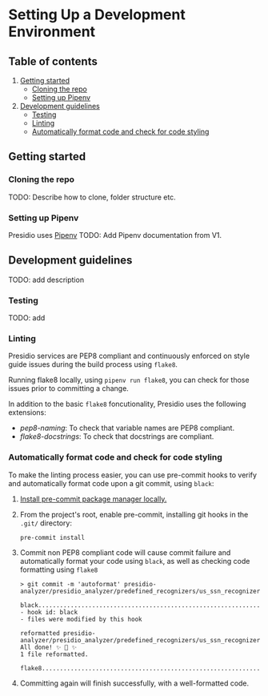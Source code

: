 # Setting Up a Development Environment

## Table of contents

1. [Getting started](#getting-started)
   - [Cloning the repo](#cloning-the-repo)
   - [Setting up Pipenv](#setting-up-pipenv)
2. [Development guidelines](#development-guidelines)
   - [Testing](#testing)
   - [Linting](#linting)
   - [Automatically format code and check for code styling](#python-styling)

## Getting started <a name='getting-started'></a>

### Cloning the repo

TODO: Describe how to clone, folder structure etc.

### Setting up Pipenv <a name='setting-up-pipenv'></a>

Presidio uses [Pipenv](https://pipenv.pypa.io/en/latest/) TODO: Add Pipenv documentation from V1.

## Development guidelines <a name='development-guidelines'></a>

TODO: add description

### Testing <a name='testing'></a>

TODO: add

### Linting <a name='linting'></a>

Presidio services are PEP8 compliant and continuously enforced on style guide issues during the build process using `flake8`.

Running flake8 locally, using `pipenv run flake8`, you can check for those issues prior to committing a change.

In addition to the basic `flake8` foncutionality, Presidio uses the following extensions:

- *pep8-naming*: To check that variable names are PEP8 compliant.
- *flake8-docstrings*: To check that docstrings are compliant.

### Automatically format code and check for code styling <a name='python-styling'></a>

To make the linting process easier, you can use pre-commit hooks to verify and automatically format code upon a git commit, using `black`:

1. [Install pre-commit package manager locally.](https://pre-commit.com/#install)

1. From the project's root, enable pre-commit, installing git hooks in the `.git/` directory:

    `pre-commit install`

2. Commit non PEP8 compliant code will cause commit failure and automatically format your code using `black`, as well as checking code formatting using `flake8`

    ```
   > git commit -m 'autoformat' presidio-analyzer/presidio_analyzer/predefined_recognizers/us_ssn_recognizer.py
   
    black....................................................................Failed
    - hook id: black
    - files were modified by this hook
    
    reformatted presidio-analyzer/presidio_analyzer/predefined_recognizers/us_ssn_recognizer.py
    All done! ✨ 🍰 ✨
    1 file reformatted.
    
    flake8...................................................................Passed

    ```

3. Committing again will finish successfully, with a well-formatted code.
